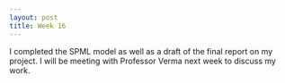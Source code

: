 ```yaml
---
layout: post
title: Week 16
---
```


I completed the SPML model as well as a draft of the final report on my project. I will be meeting with Professor Verma next week to discuss my work.
